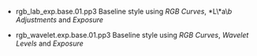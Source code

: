 
- rgb_lab_exp.base.01.pp3
  Baseline style using *RGB Curves*, *L\\*a\\*b Adjustments* and *Exposure*

- rgb_wavelet.exp.base.01.pp3
  Baseline style using *RGB Curves*, *Wavelet Levels* and *Exposure*

